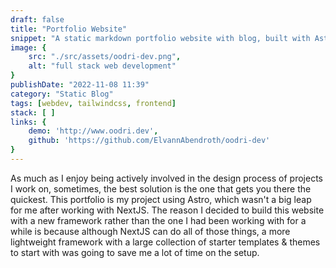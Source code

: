 ```yaml
---
draft: false
title: "Portfolio Website"
snippet: "A static markdown portfolio website with blog, built with Astro 3.0 & the Astroship Theme"
image: {
    src: "./src/assets/oodri-dev.png",
    alt: "full stack web development"
}
publishDate: "2022-11-08 11:39"
category: "Static Blog"
tags: [webdev, tailwindcss, frontend]
stack: [ ]
links: {
    demo: 'http://www.oodri.dev',
    github: 'https://github.com/ElvannAbendroth/oodri-dev'
}
---
```


As much as I enjoy being actively involved in the design process of projects I work on, sometimes, the best solution is the one that gets you there the quickest.  This portfolio is my project using Astro, which wasn't a big leap for me after working with NextJS.  The reason I decided to build this website with a new framework rather than the one I had been working with for a while is because although NextJS can do all of those things, a more lightweight framework with a large collection of starter templates & themes to start with was going to save me a lot of time on the setup.